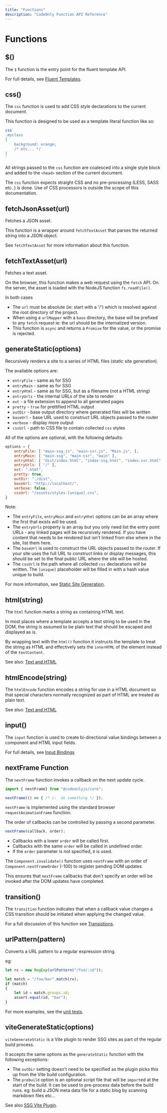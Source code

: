 ```yaml
---
title: "Functions"
description: "CodeOnly Function API Reference"
---
```

# Functions

## $() 

The `$` function is the entry point for the fluent template API.

For full details, see [Fluent Templates](templateFluent).


## css()

The `css` function is used to add CSS style declarations to the current
document.

This function is designed to be used as a template literal function
like so:

```js
css`
.myclass
{
    background: orange;
    /* etc... */
}
`
```

All strings passed to the `css` function are coalesced into a single
style block and added to the `<head>` section of the current document.

The `css` function expects straight CSS and no pre-processing (LESS, 
SASS etc..) is done.  Use of CSS processors is outside the scope
of this documentation.


## fetchJsonAsset(url)

Fetches a JSON asset.

This function is a wrapper around `fetchTextAsset` that parses the
returned string into a JSON object.

See `fetchTextAsset` for more information about this function.



## fetchTextAsset(url)

Fetches a text asset.

On the browser, this function makes a web request using the `fetch` API. 
On the server, the asset is loaded with the NodeJS function `fs.readFile()`.

In both cases 

* The `url` must be absolute (ie: start with a '/') which is resolved 
  against the root directory of the project.
* When using a `urlMapper` with a `base` directory, the base will be
  prefixed to any `fetch` request ie: the url should be the internalized
  version.
* This function is `async` and returns a `Promise` for the value, or 
  the promise is rejected.


## generateStatic(options)

Recursively renders a site to a series of HTML files 
(static site generation).

The available options are:

* `entryFile` - same as for SSG
* `entryMain` - same as for SSG
* `entryHtml` - same as for SSG, but as a filename (not a HTML string)
* `entryUrls` - the internal URLs of the site to render
* `ext` - a file extension to append to all generated pages
* `pretty` - `true` for prettified HTML output
* `outDir` - base output directory where generated files will be written
* `baseUrl` - base URL used to construct URL objects passed to the router
* `verbose` - display more output
* `cssUrl` - path to CSS file to contain collected `css` styles

All of the options are optional, with the following defaults:

```js
options = {
    entryFile: [ "main-ssg.js", "main-ssr.js", "Main.js", ],
    entryMain: [ "main-ssg", "main-ssr", "main" ],
    entryHtml: [ "dist/index.html", "index-ssg.html", "index.ssr.html", "index.html" ],
    entryUrls: [ "/" ],
    ext: ".html",
    pretty: true,
    outDir: "./dist",
    baseUrl: "http://localhost/",
    verbose: false,
    cssUrl: "/assets/styles-[unique].css",
}
```

Note: 

* The `entryFile`, `entryMain` and `entryHtml` options can be an array where the
  first that exists will be used.
* The `entryUrls` property is an array but you only need list the entry point 
  URLs - any linked pages will be recursively rendered.  If you have content 
  that needs to be rendered but isn't linked from else where in the site, 
  list them here.
* The `baseUrl` is used to construct the URL objects passed to the router.  If 
  your site uses the full URL to construct links or display messages, this should
  be set to the final public URL where the site will be hosted.
* The `cssUrl` is the path where all collected `css` declarations will be written.
  The `[unique]` placeholder will be filled in with a hash value unique to build.

For more information, see [Static Site Generation](renderSSG).

## html(string)

The `html` function marks a string as containing HTML text.

In most places where a template accepts a text string to be used in the
DOM, the string is assumed to be plain text that should be escaped and 
displayed as is.

By wrapping text with the `html()` function it instructs the template
to treat the string as HTML and effectively sets the `innerHTML` of the
element instead of the `textContent`.

See also: [Text and HTML](templateText)


## htmlEncode(string)

The `htmlEncode` function encodes a string for use in a HTML document so 
that special characters normally recognized as part of HTML are treated
as plain text.

See also: [Text and HTML](templateText)



## input()

The `input` function is used to create bi-directional value bindings
between a component and HTML input fields.

For full details, see [Input Bindings](templateInput)


## nextFrame Function

The `nextFrame` function invokes a callback on the next update cycle.

```js
import { nextFrame} from "@codeonlyjs/core";

nextFrame(() => { /* i:  do something */ });
```

`nextFrame` is implemented using the standard browser `requestAnimationFrame` function.

The order of callbacks can be controlled by passing a second parameter.

```js
nextFrame(callback, order);
```

* Callbacks with a lower `order` will be called first.
* Callbacks with the same `order` will be called in undefined order. 
* If the `order` parameter is not specified, `0` is used.

The `Component.invalidate()` function uses `nextFrame` with an order of 
`Component.nextFrameOrder` (-100) to register pending DOM updates.

This ensures that `nextFrame` callbacks that don't specify an order
will be invoked after the DOM updates have completed.




## transition()

The `transition` function indicates that when a callback value changes
a CSS transition should be initiated when applying the changed value.

For a full discussion of this function see [Transistions](templateTransitions).



## urlPattern(pattern)

Converts a URL pattern to a regular expression string.

eg: 

```js
let rx = new RegExp(urlPattern("/foo/:id"));

let match = "/foo/bar".match(rx);
if (match)
{
    let id = match.groups.id;
    assert.equal(id, "bar");
}
```

For more examples, see the [unit tests](https://github.com/codeonlyjs/core/blob/main/test/urlPattern.js).


## viteGenerateStatic(options)

`viteGenerateStatic` is a Vite plugin to render SSG sites as part of the regular
build process.

It accepts the same options as the `generateStatic` function with the following
exceptions:

* The `outDir` setting doesn't need to be specified as the plugin picks 
  this up from the Vite build configuration.
* The `prebuild` option is an optional script file that will be `import`ed
  at the start of the build.  It can be used to pre-process data before the
  build runs.  eg: build a JSON meta data file for a static blog by scanning
  markdown files etc...

See also [SSG Vite Plugin](renderSSG#vite-plugin).